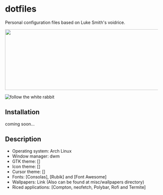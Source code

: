 # dotfiles

Personal configuration files based on Luke Smith's voidrice.


<p align="center">
	<img width="600" height="200" src=".local/share/wall.gif">
</p>

![follow the white rabbit](.local/share/wall.gif)
## Installation

coming soon...

## Description


-    Operating system: Arch Linux
-    Window manager: dwm
-    GTK theme: []
-    Icon theme: []
-    Cursor theme: []
-    Fonts: [Consolas], [Rubik] and [Font Awesome]
-    Wallpapers: Link (Also can be found at misc/wallpapers directory)
-    Riced applications: [Compton, neofetch, Polybar, Rofi and Termite]

